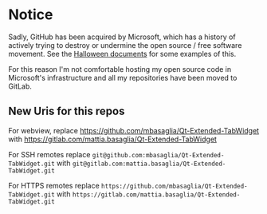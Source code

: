 Notice
======

Sadly, GitHub has been acquired by Microsoft, which has a history of
actively trying to destroy or undermine the open source / free software
movement.
See the [Halloween documents](http://catb.org/~esr/halloween/) for some
examples of this.

For this reason I'm not comfortable hosting my open source code in Microsoft's
infrastructure and all my repositories have been moved to GitLab.

New Uris for this repos
-----------------------

For webview, replace
https://github.com/mbasaglia/Qt-Extended-TabWidget with
https://gitlab.com/mattia.basaglia/Qt-Extended-TabWidget

For SSH remotes replace
`git@github.com:mbasaglia/Qt-Extended-TabWidget.git` with
`git@gitlab.com:mattia.basaglia/Qt-Extended-TabWidget.git`

For HTTPS remotes replace
`https://github.com/mbasaglia/Qt-Extended-TabWidget.git` with
`https://gitlab.com/mattia.basaglia/Qt-Extended-TabWidget.git`

